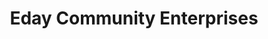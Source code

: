---
title: "Eday Community Enterprises"
url: /eday/eday-community-enterprises/
shop: convenience
---